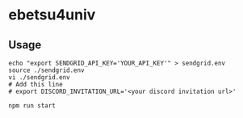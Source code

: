 # ebetsu4univ
## Usage
```shell
echo "export SENDGRID_API_KEY='YOUR_API_KEY'" > sendgrid.env
source ./sendgrid.env
vi ./sendgrid.env
# Add this line
# export DISCORD_INVITATION_URL='<your discord invitation url>'

npm run start
```